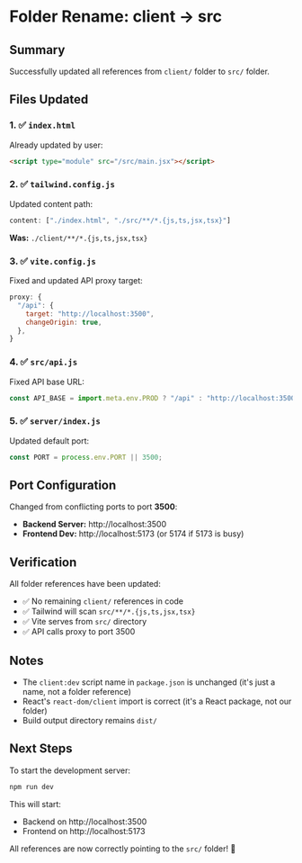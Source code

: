 # Folder Rename: client → src

## Summary

Successfully updated all references from `client/` folder to `src/` folder.

## Files Updated

### 1. ✅ `index.html`
Already updated by user:
```html
<script type="module" src="/src/main.jsx"></script>
```

### 2. ✅ `tailwind.config.js`
Updated content path:
```javascript
content: ["./index.html", "./src/**/*.{js,ts,jsx,tsx}"]
```
**Was:** `./client/**/*.{js,ts,jsx,tsx}`

### 3. ✅ `vite.config.js`
Fixed and updated API proxy target:
```javascript
proxy: {
  "/api": {
    target: "http://localhost:3500",
    changeOrigin: true,
  },
}
```

### 4. ✅ `src/api.js`
Fixed API base URL:
```javascript
const API_BASE = import.meta.env.PROD ? "/api" : "http://localhost:3500/api";
```

### 5. ✅ `server/index.js`
Updated default port:
```javascript
const PORT = process.env.PORT || 3500;
```

## Port Configuration

Changed from conflicting ports to port **3500**:
- **Backend Server:** http://localhost:3500
- **Frontend Dev:** http://localhost:5173 (or 5174 if 5173 is busy)

## Verification

All folder references have been updated:
- ✅ No remaining `client/` references in code
- ✅ Tailwind will scan `src/**/*.{js,ts,jsx,tsx}`
- ✅ Vite serves from `src/` directory
- ✅ API calls proxy to port 3500

## Notes

- The `client:dev` script name in `package.json` is unchanged (it's just a name, not a folder reference)
- React's `react-dom/client` import is correct (it's a React package, not our folder)
- Build output directory remains `dist/`

## Next Steps

To start the development server:
```bash
npm run dev
```

This will start:
- Backend on http://localhost:3500
- Frontend on http://localhost:5173

All references are now correctly pointing to the `src/` folder! 🎉
